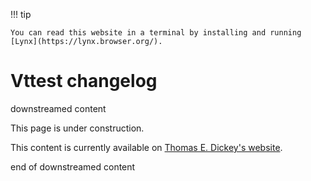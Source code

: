 !!! tip

    You can read this website in a terminal by installing and running [Lynx](https://lynx.browser.org/).

# Vttest changelog

downstreamed content

This page is under construction.

This content is currently available on [Thomas E. Dickey's website](https://invisible-island.net/vttest/CHANGES.html).

end of downstreamed content
